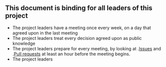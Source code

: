 ## This document is binding for all leaders of this project
* The project leaders have a meeting once every week, on a day that agreed upon in the last meeting
* The project leaders treat every decision agreed upon as public knowledge
* The project leaders prepare for every meeting, by looking at .[Issues](https://github.com/BurningPho3nix/Setup-Tool-for-Fedora/issues) and .[Pull requests](https://github.com/BurningPho3nix/Setup-Tool-for-Fedora/pulls) at least an hour before the meeting begins.
* The project leaders
